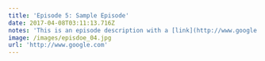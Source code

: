 ```yaml
---
title: 'Episode 5: Sample Episode'
date: 2017-04-08T03:11:13.716Z
notes: 'This is an episode description with a [link](http://www.google.com)'
image: /images/episdoe_04.jpg
url: 'http://www.google.com'
---
```




